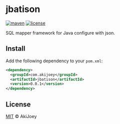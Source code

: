# jbatison

[![maven][maven-image]][maven-url]
[![license][license-image]][license-url]

SQL mapper framework for Java configure with json.

## Install

Add the following dependency to your `pom.xml`:

```xml
<dependency>
  <groupId>com.akijoey</groupId>
  <artifactId>jbatison</artifactId>
  <version>0.0.1</version>
</dependency>
```

## License

[MIT][license-url] © AkiJoey

[maven-image]: https://img.shields.io/maven-central/v/com.akijoey/jbatison.svg?label=maven
[maven-url]: https://search.maven.org/search?q=g:%22com.akijoey%22%20AND%20a:%22jbatison%22
[license-image]: https://img.shields.io/github/license/akijoey/jbatison
[license-url]: https://github.com/akijoey/jbatison/blob/master/LICENSE
